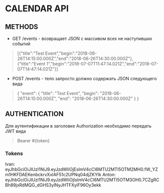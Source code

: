 # CALENDAR API

## METHODS
* GET /events - возвращает JSON с массивом всех не наступивших событий
> [{"title":"Test Event","begin":"2018-06-26T14:15:00.000Z","end":"2018-06-26T14:30:00.000Z"},{"title":"Event 1","begin":"2018-07-07T11:47:14.021Z","end":"2018-07-07T14:47:14.021Z"}]

* POST /events - тело запросто должно содержать JSON следующего вида
> {
  "event": {
    "title": "Test Event",
    "begin": "2018-06-26T14:15:00.000Z",
    "end": "2018-06-26T14:30:00.000Z"
  }
}

## AUTHENTICATION
Для аутентификации в заголовке Authorization необходимо передать JWT вида
> Bearer #{token}

### Tokens
Ivan: eyJhbGciOiJIUzI1NiJ9.eyJzdWIiOjEsImV4cCI6MTU2MTI5OTM2MH0.fW_YZm1HKFDAEKenbckrvXxIAF51c2UPNq04djZKYIk
Anton: eyJhbGciOiJIUzI1NiJ9.eyJzdWIiOjIsImV4cCI6MTU2MTI5OTM3OH0.7CZgRCBh89jxRdMQG_dGHS3yINyJHTFXyiF96Oy3ekk
